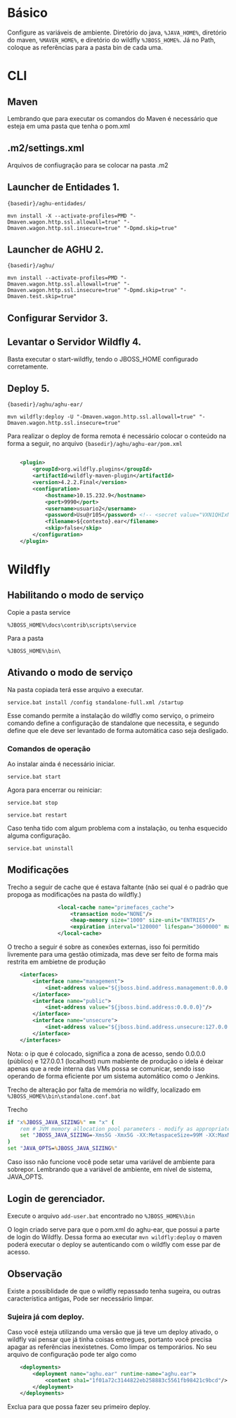 # Básico
Configure as variáveis de ambiente. Diretório do java, `%JAVA_HOME%`, diretório do maven, `%MAVEN_HOME%`, e diretório do wildfly `%JBOSS_HOME%`.
Já no Path, coloque as referências para a pasta bin de cada uma.


# CLI
## Maven
Lembrando que para executar os comandos do Maven é necessário que esteja em uma pasta que tenha o pom.xml

## .m2/settings.xml
Arquivos de confiugração para se colocar na pasta .m2

## Launcher de Entidades 1.
`{basedir}/aghu-entidades/`

` mvn install -X --activate-profiles=PMD "-Dmaven.wagon.http.ssl.allowall=true" "-Dmaven.wagon.http.ssl.insecure=true" "-Dpmd.skip=true" `

## Launcher de AGHU 2.
`{basedir}/aghu/`

`mvn install --activate-profiles=PMD "-Dmaven.wagon.http.ssl.allowall=true" "-Dmaven.wagon.http.ssl.insecure=true" "-Dpmd.skip=true" "-Dmaven.test.skip=true"`

## Configurar Servidor 3.

## Levantar o Servidor Wildfly 4.
Basta executar o start-wildfly, tendo o JBOSS_HOME configurado corretamente.

## Deploy 5.
`{basedir}/aghu/aghu-ear/`

`mvn wildfly:deploy -U "-Dmaven.wagon.http.ssl.allowall=true" "-Dmaven.wagon.http.ssl.insecure=true"`

Para realizar o deploy de forma remota é necessário colocar o conteúdo na forma a seguir, no arquivo `{basedir}/aghu/aghu-ear/pom.xml`

``` xml

    <plugin>
        <groupId>org.wildfly.plugins</groupId>
        <artifactId>wildfly-maven-plugin</artifactId>
        <version>4.2.2.Final</version>
        <configuration>
            <hostname>10.15.232.9</hostname>
            <port>9990</port>
            <username>usuario2</username>
            <password>Usu@r105</password> <!-- <secret value="VXN1QHIxMDU=" /> -->
            <filename>${contexto}.ear</filename>
            <skip>false</skip>
        </configuration>
    </plugin>

```


# Wildfly 
## Habilitando o modo de serviço
Copie a pasta service

`%JBOSS_HOME%\docs\contrib\scripts\service`

Para a pasta 

`%JBOSS_HOME%\bin\`

## Ativando o modo de serviço
Na pasta copiada terá esse arquivo a executar.

`service.bat install /config standalone-full.xml /startup`

Esse comando permite a instalação do wildfly como serviço, o primeiro comando define a configuração de standalone que necessita, e segundo define que ele deve ser levantado de forma automática caso seja desligado.

### Comandos de operação
Ao instalar ainda é necessário iniciar.

`service.bat start`

Agora para encerrar ou reiniciar:

`service.bat stop`

`service.bat restart`

Caso tenha tido com algum problema com a instalação, ou tenha esquecido alguma configuração.

`service.bat uninstall`


## Modificações

Trecho a seguir de cache que é estava faltante (não sei qual é o padrão que propoga as modificações na pasta do wildfly.)

``` xml
                <local-cache name="primefaces_cache">
                    <transaction mode="NONE"/>
                    <heap-memory size="1000" size-unit="ENTRIES"/>
                    <expiration interval="120000" lifespan="3600000" max-idle="1800000"/>
                </local-cache>
```

O trecho a seguir é sobre as conexões externas, isso foi permitido livremente para uma gestão otimizada, mas deve ser feito de forma mais restrita em ambietne de produção

``` xml
    <interfaces>
        <interface name="management">
            <inet-address value="${jboss.bind.address.management:0.0.0.0}"/>
        </interface>
        <interface name="public">
            <inet-address value="${jboss.bind.address:0.0.0.0}"/>
        </interface>
        <interface name="unsecure">
            <inet-address value="${jboss.bind.address.unsecure:127.0.0.1}"/>
        </interface>
    </interfaces>
```

Nota: o ip que é colocado, significa a zona de acesso, sendo 0.0.0.0 (público) e 127.0.0.1 (localhost) num mabiente de produção o idela é deixar apenas que a rede interna das VMs possa se comunicar, sendo isso operando de forma eficiente por um sistema automático como o Jenkins.

Trecho de alteração por falta de memória no wildlfy, localizado em `%JBOSS_HOME%\bin\standalone.conf.bat`

Trecho

``` bat
if "x%JBOSS_JAVA_SIZING%" == "x" (
    rem # JVM memory allocation pool parameters - modify as appropriate.
    set "JBOSS_JAVA_SIZING=-Xms5G -Xmx5G -XX:MetaspaceSize=99M -XX:MaxMetaspaceSize=999m"
)
set "JAVA_OPTS=%JBOSS_JAVA_SIZING%"
```
Caso isso não funcione você pode setar uma variável de ambiente para sobrepor. Lembrando que a variável de ambiente, em nível de sistema, JAVA_OPTS.

## Login de gerenciador.
Execute o arquivo `add-user.bat` encontrado no `%JBOSS_HOME%\bin` 

O login criado serve para que o pom.xml do aghu-ear, que possui a parte de login do Wildfly. Dessa forma ao executar `mvn wildfly:deploy` o maven poderá executar o deploy se autenticando com o wildfly com esse par de acesso. 

## Observação
Existe a possiblidade de que o wildfly repassado tenha sugeira, ou outras característica antigas, Pode ser necessário limpar.

### Sujeira já com deploy.
Caso você esteja utilizando uma versão que já teve um deploy ativado, o wildfly vai pensar que já tinha coisas entregues, portanto você precisa apagar as referências inexistetnes. Como limpar os temporários. No seu arquivo de configuração pode ter algo como

``` xml
    <deployments>
        <deployment name="aghu.ear" runtime-name="aghu.ear">
            <content sha1="1f01a72c3144822eb258883c5561fb98421c9bcd"/>
        </deployment>
    </deployments>
```

Exclua para que possa fazer seu primeiro deploy.